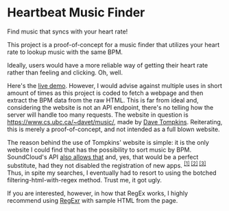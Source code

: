 # Heartbeat Music Finder
Find music that syncs with your heart rate!

This project is a proof-of-concept for a music finder that utilizes your heart rate to lookup music with the same BPM.

Ideally, users would have a more reliable way of getting their heart rate rather than feeling and clicking. Oh, well.

Here's the [live demo](https://matheusavellar.github.io/heartbeat-music-finder/index.html). However, I would advise against
multiple uses in short amount of times as this project is coded to fetch a webpage and then extract the BPM data from the
raw HTML. This is far from ideal and, considering the website is not an API endpoint, there's no telling how the server will
handle too many requests. The website in question is https://www.cs.ubc.ca/~davet/music/, made by
[Dave Tompkins](https://github.com/dtompkins). Reiterating, this is merely a proof-of-concept, and not intended as a full
blown website.

The reason behind the use of Tompkins' website is simple: it is the only website I could find that has the possibility to
sort music by BPM. SoundCloud's API [also allows that](https://developers.soundcloud.com/docs/api/reference#tracks) and,
yes, that would be a perfect substitute, had they not disabled the registration of new apps.
<sup>[[1]](https://twitter.com/josephcohen/status/900359837963345920)
  [[2]](https://community.soundcloud.com/share-embed-230064/soundcloud-api-shutting-down-7381601)
  [[3]](https://docs.google.com/forms/d/e/1FAIpQLSfNxc82RJuzC0DnISat7n4H-G7IsPQIdaMpe202iiHZEoso9w/closedform)</sup>
Thus, in spite my searches, I eventually had to resort to using the botched filtering-html-with-regex method. Trust me, it
got ugly.

If you are interested, however, in how that RegEx works, I highly recommend using [RegExr](https://regexr.com/) with sample
HTML from the page.
